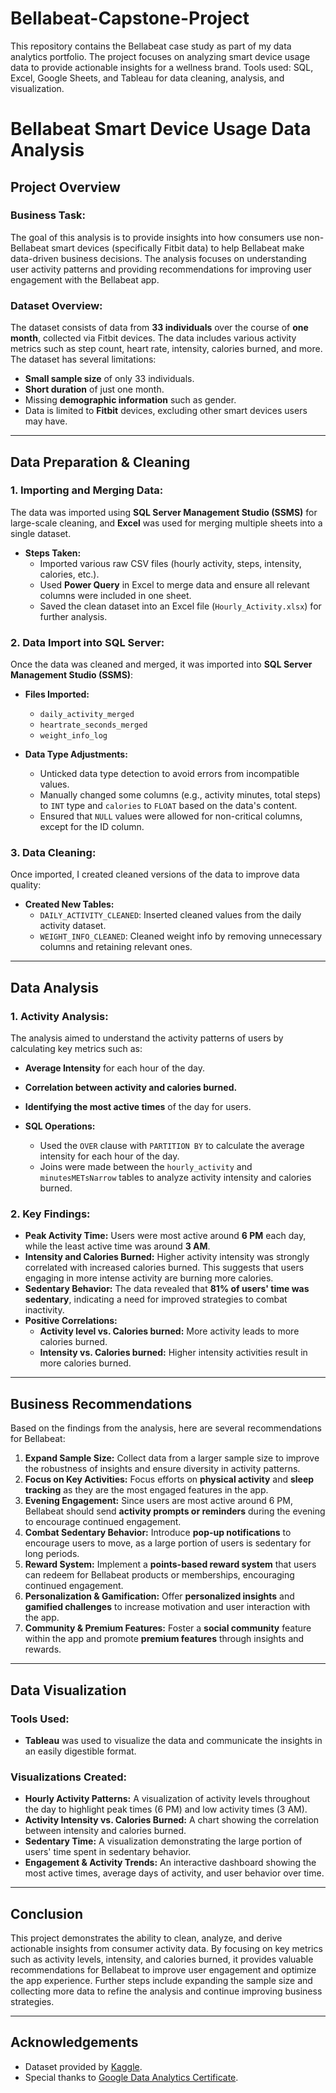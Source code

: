 # Bellabeat-Capstone-Project
This repository contains the Bellabeat case study as part of my data analytics portfolio. The project focuses on analyzing smart device usage data to provide actionable insights for a wellness brand. Tools used: SQL, Excel, Google Sheets, and Tableau for data cleaning, analysis, and visualization.

# Bellabeat Smart Device Usage Data Analysis

## Project Overview

### Business Task:
The goal of this analysis is to provide insights into how consumers use non-Bellabeat smart devices (specifically Fitbit data) to help Bellabeat make data-driven business decisions. The analysis focuses on understanding user activity patterns and providing recommendations for improving user engagement with the Bellabeat app.

### Dataset Overview:
The dataset consists of data from **33 individuals** over the course of **one month**, collected via Fitbit devices. The data includes various activity metrics such as step count, heart rate, intensity, calories burned, and more. The dataset has several limitations:
- **Small sample size** of only 33 individuals.
- **Short duration** of just one month.
- Missing **demographic information** such as gender.
- Data is limited to **Fitbit** devices, excluding other smart devices users may have.

---

## Data Preparation & Cleaning

### 1. Importing and Merging Data:
The data was imported using **SQL Server Management Studio (SSMS)** for large-scale cleaning, and **Excel** was used for merging multiple sheets into a single dataset. 

- **Steps Taken:**
  - Imported various raw CSV files (hourly activity, steps, intensity, calories, etc.).
  - Used **Power Query** in Excel to merge data and ensure all relevant columns were included in one sheet.
  - Saved the clean dataset into an Excel file (`Hourly_Activity.xlsx`) for further analysis.

### 2. Data Import into SQL Server:
Once the data was cleaned and merged, it was imported into **SQL Server Management Studio (SSMS)**:
- **Files Imported:**
  - `daily_activity_merged`
  - `heartrate_seconds_merged`
  - `weight_info_log`

- **Data Type Adjustments:**
  - Unticked data type detection to avoid errors from incompatible values.
  - Manually changed some columns (e.g., activity minutes, total steps) to `INT` type and `calories` to `FLOAT` based on the data's content.
  - Ensured that `NULL` values were allowed for non-critical columns, except for the ID column.

### 3. Data Cleaning:
Once imported, I created cleaned versions of the data to improve data quality:
- **Created New Tables:**
  - `DAILY_ACTIVITY_CLEANED`: Inserted cleaned values from the daily activity dataset.
  - `WEIGHT_INFO_CLEANED`: Cleaned weight info by removing unnecessary columns and retaining relevant ones.

---

## Data Analysis

### 1. Activity Analysis:
The analysis aimed to understand the activity patterns of users by calculating key metrics such as:
- **Average Intensity** for each hour of the day.
- **Correlation between activity and calories burned.**
- **Identifying the most active times** of the day for users.

- **SQL Operations:**
  - Used the `OVER` clause with `PARTITION BY` to calculate the average intensity for each hour of the day.
  - Joins were made between the `hourly_activity` and `minutesMETsNarrow` tables to analyze activity intensity and calories burned.

### 2. Key Findings:
- **Peak Activity Time:** Users were most active around **6 PM** each day, while the least active time was around **3 AM**.
- **Intensity and Calories Burned:** Higher activity intensity was strongly correlated with increased calories burned. This suggests that users engaging in more intense activity are burning more calories.
- **Sedentary Behavior:** The data revealed that **81% of users' time was sedentary**, indicating a need for improved strategies to combat inactivity.
- **Positive Correlations:**
  - **Activity level vs. Calories burned:** More activity leads to more calories burned.
  - **Intensity vs. Calories burned:** Higher intensity activities result in more calories burned.

---

## Business Recommendations

Based on the findings from the analysis, here are several recommendations for Bellabeat:

1. **Expand Sample Size:** Collect data from a larger sample size to improve the robustness of insights and ensure diversity in activity patterns.
2. **Focus on Key Activities:** Focus efforts on **physical activity** and **sleep tracking** as they are the most engaged features in the app.
3. **Evening Engagement:** Since users are most active around 6 PM, Bellabeat should send **activity prompts or reminders** during the evening to encourage continued engagement.
4. **Combat Sedentary Behavior:** Introduce **pop-up notifications** to encourage users to move, as a large portion of users is sedentary for long periods.
5. **Reward System:** Implement a **points-based reward system** that users can redeem for Bellabeat products or memberships, encouraging continued engagement.
6. **Personalization & Gamification:** Offer **personalized insights** and **gamified challenges** to increase motivation and user interaction with the app.
7. **Community & Premium Features:** Foster a **social community** feature within the app and promote **premium features** through insights and rewards.

---

## Data Visualization

### Tools Used:
- **Tableau** was used to visualize the data and communicate the insights in an easily digestible format.

### Visualizations Created:
- **Hourly Activity Patterns:** A visualization of activity levels throughout the day to highlight peak times (6 PM) and low activity times (3 AM).
- **Activity Intensity vs. Calories Burned:** A chart showing the correlation between intensity and calories burned.
- **Sedentary Time:** A visualization demonstrating the large portion of users' time spent in sedentary behavior.
- **Engagement & Activity Trends:** An interactive dashboard showing the most active times, average days of activity, and user behavior over time.

---

## Conclusion

This project demonstrates the ability to clean, analyze, and derive actionable insights from consumer activity data. By focusing on key metrics such as activity levels, intensity, and calories burned, it provides valuable recommendations for Bellabeat to improve user engagement and optimize the app experience. Further steps include expanding the sample size and collecting more data to refine the analysis and continue improving business strategies.

---

## Acknowledgements
- Dataset provided by [Kaggle](https://www.kaggle.com/).
- Special thanks to [Google Data Analytics Certificate](https://www.coursera.org/professional-certificates/google-data-analytics).


